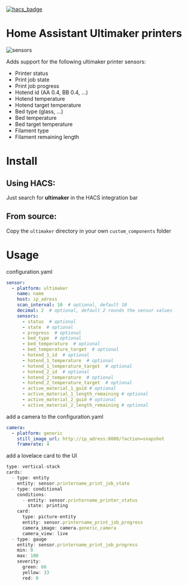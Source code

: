 [![hacs_badge](https://img.shields.io/badge/HACS-Default-orange.svg?style=for-the-badge)](https://github.com/hacs/integration)
# Home Assistant Ultimaker printers

![sensors](https://github.com/jellespijker/home-assistant-ultimaker/raw/main/resources/home-assistant-um.png)

Adds support for the following ultimaker printer sensors:

- Printer status
- Print job state
- Print job progress
- Hotend id (AA 0.4, BB 0.4, ...)
- Hotend temperature
- Hotend target temperature
- Bed type (glass, ...)
- Bed temperature
- Bed target temperature
- Filament type
- Filament remaining length

# Install

## Using HACS:

Just search for **ultimaker** in the HACS integration bar


## From source:

Copy the `ultimaker` directory in your own `custom_components` folder


# Usage

configuration.yaml

```yaml
sensor:
  - platform: ultimaker
    name: name
    host: ip_adress
    scan_interval: 10  # optional, default 10
    decimal: 2  # optional, default 2 rounds the sensor values
    sensors:
      - status  # optional
      - state  # optional
      - progress  # optional
      - bed_type  # optional
      - bed_temperature  # optional
      - bed_temperature_target  # optional
      - hotend_1_id  # optional
      - hotend_1_temperature  # optional
      - hotend_1_temperature_target  # optional
      - hotend_2_id  # optional
      - hotend_2_temperature  # optional
      - hotend_2_temperature_target  # optional
      - active_material_1_guid # optional
      - active_material_1_length_remaining # optional
      - active_material_2_guid # optional
      - active_material_2_length_remaining # optional
```

add a camera to the configuration.yaml

```yaml
camera:
  - platform: generic
    still_image_url: http://ip_adress:8080/?action=snapshot
    framerate: 4
```

add a lovelace card to the UI

```typescript
type: vertical-stack
cards:
  - type: entity
    entity: sensor.printername_print_job_state
  - type: conditional
    conditions:
      - entity: sensor.printername_printer_status
        state: printing
    card:
      type: picture-entity
      entity: sensor.printername_print_job_progress
      camera_image: camera.generic_camera
      camera_view: live
  - type: gauge
    entity: sensor.printername_print_job_progress
    min: 0
    max: 100
    severity:
      green: 66
      yellow: 33
      red: 0
```
